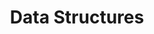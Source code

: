 ---
layout: certificates
title: Data Structures
img_path: ../images/certificates/python-data-stru.jpg
pdf: ../images/certificates/python-data-stru.jpg
---